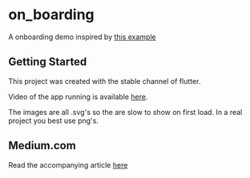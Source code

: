 # on_boarding

A onboarding demo inspired by [this example](https://dribbble.comshots2663323-Zing-Play-Onboarding-Screens-Animated-version)

## Getting Started

This project was created with the stable channel of flutter.

Video of the app running is available [here](https://youtu.be/KO-FvL3IrTQ).

The images are all .svg's so the are slow to show on first load. In a real project you best use png's.

## Medium.com

Read the accompanying article [here](https://billyleverington.medium.com/animated-onboarding-d85d2b2ec885)
